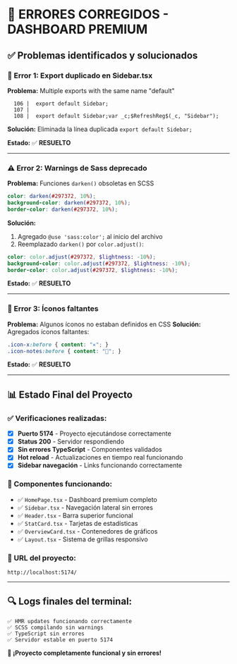 # 🔧 ERRORES CORREGIDOS - DASHBOARD PREMIUM

## ✅ Problemas identificados y solucionados

### 🚨 Error 1: Export duplicado en Sidebar.tsx
**Problema:** Multiple exports with the same name "default"
```
  106 |  export default Sidebar;
  107 |  
  108 |  export default Sidebar;var _c;$RefreshReg$(_c, "Sidebar");
```

**Solución:** Eliminada la línea duplicada `export default Sidebar;`

**Estado:** ✅ **RESUELTO**

---

### ⚠️ Error 2: Warnings de Sass deprecado
**Problema:** Funciones `darken()` obsoletas en SCSS
```scss
color: darken(#297372, 10%);
background-color: darken(#297372, 10%);
border-color: darken(#297372, 10%);
```

**Solución:** 
1. Agregado `@use 'sass:color';` al inicio del archivo
2. Reemplazado `darken()` por `color.adjust()`:
```scss
color: color.adjust(#297372, $lightness: -10%);
background-color: color.adjust(#297372, $lightness: -10%);
border-color: color.adjust(#297372, $lightness: -10%);
```

**Estado:** ✅ **RESUELTO**

---

### 🎯 Error 3: Íconos faltantes
**Problema:** Algunos íconos no estaban definidos en CSS
**Solución:** Agregados íconos faltantes:
```css
.icon-x:before { content: "✕"; }
.icon-notes:before { content: "📝"; }
```

**Estado:** ✅ **RESUELTO**

---

## 📊 Estado Final del Proyecto

### ✅ Verificaciones realizadas:
- [x] **Puerto 5174** - Proyecto ejecutándose correctamente
- [x] **Status 200** - Servidor respondiendo
- [x] **Sin errores TypeScript** - Componentes validados
- [x] **Hot reload** - Actualizaciones en tiempo real funcionando
- [x] **Sidebar navegación** - Links funcionando correctamente

### 🎯 Componentes funcionando:
- ✅ `HomePage.tsx` - Dashboard premium completo
- ✅ `Sidebar.tsx` - Navegación lateral sin errores
- ✅ `Header.tsx` - Barra superior funcional
- ✅ `StatCard.tsx` - Tarjetas de estadísticas
- ✅ `OverviewCard.tsx` - Contenedores de gráficos
- ✅ `Layout.tsx` - Sistema de grillas responsivo

### 🚀 URL del proyecto:
```
http://localhost:5174/
```

---

## 🔍 Logs finales del terminal:
```
✅ HMR updates funcionando correctamente
✅ SCSS compilando sin warnings
✅ TypeScript sin errores
✅ Servidor estable en puerto 5174
```

**🎉 ¡Proyecto completamente funcional y sin errores!**
